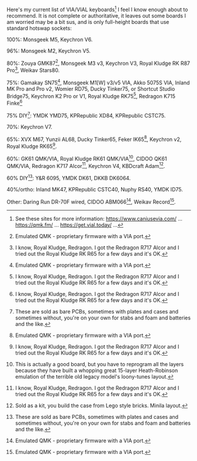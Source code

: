 Here's my current list of VIA/VIAL keyboards[^♪] I feel I know enough about to recommend. It is not complete or authoritative, it leaves out some boards I am worried may be a bit sus, and is only full-height boards that use standard hotswap sockets:

100%: Monsgeek M5, Keychron V6.

96%: Monsgeek M2, Keychron V5.

80%: Zouya GMK87[^*], Monsgeek M3 v3, Keychron V3, Royal Kludge RK R87 Pro[^†], Weikav Stars80.

75%: Gamakay SN75[^*], Monsgeek M1\[W] v3/v5 VIA, Akko 5075S VIA, Inland MK Pro and Pro v2, Womier RD75, Ducky Tinker75, or Shortcut Studio Bridge75, Keychron K2 Pro or V1, Royal Kludge RK75[^†], Redragon K715 Finke[^†]

75% DIY[^††]: YMDK YMD75, KPRepublic XD84, KPRepublic CSTC75.

70%: Keychron V7.

65%: XVX M67, Yunzii AL68, Ducky Tinker65, Feker IK65[^*], Keychron v2, Royal Kludge RK65[^†].

60%: GK61 QMK/VIA, Royal Kludge RK61 QMK/VIA[^**], CIDOO QK61 QMK/VIA, Redragon K717 Alcor[^†], Keychron V4, KBDcraft Adam[^‡].

60% DIY[^††]: Y&R 6095, YMDK DK61, DKKB DK6064.

40%/ortho: Inland MK47, KPRepublic CSTC40, Nuphy RS40, YMDK ID75.

Other: Daring Run DR-70F wired, CIDOO ABM066[^*], Weikav Record[^*].

[^♪]: See these sites for more information: https://www.caniusevia.com/ ... https://qmk.fm/ ... https://get.vial.today/ ...

[^*]: Emulated QMK - proprietary firmware with a VIA port.

[^†]: I know, Royal Kludge, Redragon. I got the Redragon R717 Alcor and I tried out the Royal Kludge RK R65 for a few days and it's OK.

[^**]: This is actually a good board, but you have to reprogram all the layers because they have built a whopping great 15-layer Heath-Robinson emulation of the terrible old legacy model's loony-tunes layout.

[^††]: These are sold as bare PCBs, sometimes with plates and cases and sometimes without, you're on your own for stabs and foam and batteries and the like.

[^‡]: Sold as a kit, you build the case from Lego style bricks. Minila layout.
